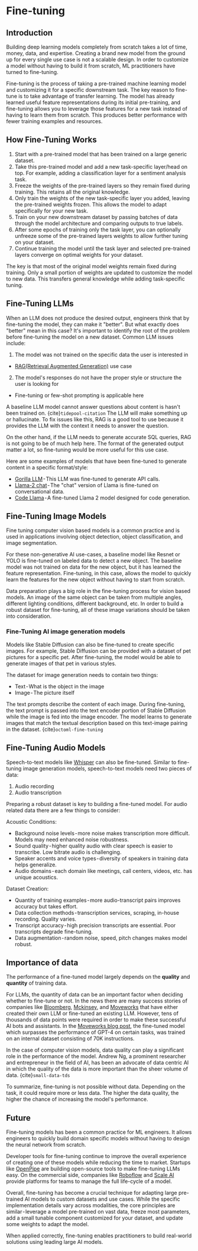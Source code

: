 # Fine-tuning

## Introduction

Building deep learning models completely from scratch takes a lot of time, money, data, and expertise. Creating a brand new model from the ground up for every single use case is not a scalable design. In order to customize a model without having to build it from scratch, ML practitioners have turned to fine-tuning. 

Fine-tuning is the process of taking a pre-trained machine learning model and customizing it for a specific downstream task. The key reason to fine-tune is to take advantage of transfer learning. The model has already learned useful feature representations during its initial pre-training, and fine-tuning allows you to leverage those features for a new task instead of having to learn them from scratch. This produces better performance with fewer training examples and resources.

## How Fine-Tuning Works

1. Start with a pre-trained model that has been trained on a large generic dataset.
2. Take this pre-trained model and add a new task-specific layer/head on top. For example, adding a classification layer for a sentiment analysis task.
3. Freeze the weights of the pre-trained layers so they remain fixed during training. This retains all the original knowledge.
4. Only train the weights of the new task-specific layer you added, leaving the pre-trained weights frozen. This allows the model to adapt specifically for your new task.
5. Train on your new downstream dataset by passing batches of data through the model architecture and comparing outputs to true labels.
6. After some epochs of training only the task layer, you can optionally unfreeze some of the pre-trained layers weights to allow further tuning on your dataset.
7. Continue training the model until the task layer and selected pre-trained layers converge on optimal weights for your dataset.

The key is that most of the original model weights remain fixed during training. Only a small portion of weights are updated to customize the model to new data. This transfers general knowledge while adding task-specific tuning.

## Fine-Tuning LLMs

When an LLM does not produce the desired output, engineers think that by fine-tuning the model, they can make it "better". But what exactly does "better" mean in this case? It's important to identify the root of the problem before fine-tuning the model on a new dataset. Common LLM issues include:

1. The model was not trained on the specific data the user is interested in
* [RAG(Retrieval Augmented Generation)](https://www.pinecone.io/learn/retrieval-augmented-generation) use case

2. The model's responses do not have the proper style or structure the user is looking for
* Fine-tuning or few-shot prompting is applicable here

A baseline LLM model cannot answer questions about content is hasn't been trained on. {cite}`tidepool-citation` The LLM will make something up or hallucinate. To fix issues like this, RAG is a good tool to use because it provides the LLM with the context it needs to answer the question. 

On the other hand, if the LLM needs to generate accurate SQL queries, RAG is not going to be of much help here. The format of the generated output matter a lot, so fine-tuning would be more useful for this use case. 

Here are some examples of models that have been fine-tuned to generate content in a specific format/style:
* [Gorilla LLM](https://gorilla.cs.berkeley.edu/) - This LLM was fine-tuned to generate API calls.
* [Llama-2 chat](https://huggingface.co/meta-llama/Llama-2-7b-chat-hf) - The "chat" version of Llama is fine-tuned on conversational data. 
* [Code Llama](https://about.fb.com/news/2023/08/code-llama-ai-for-coding/) - A fine-tuned Llama 2 model designed for code generation.

## Fine-Tuning Image Models

Fine tuning computer vision based models is a common practice and is used in applications involving object detection, object classification, and image segmentation. 

For these non-generative AI use-cases, a baseline model like Resnet or YOLO is fine-tuned on labeled data to detect a new object. The baseline model was not trained on data for the new object, but it has learned the feature representation. Fine-tuning, in this case, allows the model to quickly learn the features for the new object without having to start from scratch.

Data preparation plays a big role in the fine-tuning process for vision based models. An image of the same object can be taken from multiple angles, different lighting conditions, different background, etc. In order to build a robust dataset for fine-tuning, all of these image variations should be taken into consideration.

### Fine-Tuning AI image generation models

Models like Stable Diffusion can also be fine-tuned to create specific images. For example, Stable Diffusion can be provided with a dataset of pet pictures for a specific pet. After fine-tuning, the model would be able to generate images of that pet in various styles.

The dataset for image generation needs to contain two things:
* Text - What is the object in the image
* Image - The picture itself

The text prompts describe the content of each image. During fine-tuning, the text prompt is passed into the text encoder portion of Stable Diffusion while the image is fed into the image encoder. The model learns to generate images that match the textual description based on this text-image pairing in the dataset. {cite}`octoml-fine-tuning`

## Fine-Tuning Audio Models

Speech-to-text models like [Whisper](https://registry.premai.io/detail.html?service=whisper-large-v2) can also be fine-tuned. Similar to fine-tuning image generation models, speech-to-text models need two pieces of data:
1. Audio recording
2. Audio transcription

Preparing a robust dataset is key to building a fine-tuned model. For audio related data there are a few things to consider:

Acoustic Conditions:
* Background noise levels - more noise makes transcription more difficult. Models may need enhanced noise robustness.
* Sound quality - higher quality audio with clear speech is easier to transcribe. Low bitrate audio is challenging.
* Speaker accents and voice types - diversity of speakers in training data helps generalize.
* Audio domains - each domain like meetings, call centers, videos, etc. has unique acoustics.

Dataset Creation:
* Quantity of training examples - more audio-transcript pairs improves accuracy but takes effort.
* Data collection methods - transcription services, scraping, in-house recording. Quality varies.
* Transcript accuracy - high precision transcripts are essential. Poor transcripts degrade fine-tuning.
* Data augmentation - random noise, speed, pitch changes makes model robust.

## Importance of data

The performance of a fine-tuned model largely depends on the <strong>quality</strong> and <strong>quantity</strong> of training data.

For LLMs, the quantity of data can be an important factor when deciding whether to fine-tune or not. In the news there are many success stories of companies like [Bloomberg](https://www.bloomberg.com/company/press/bloomberggpt-50-billion-parameter-llm-tuned-finance), [Mckinsey](https://www.mckinsey.com/about-us/new-at-mckinsey-blog/meet-lilli-our-generative-ai-tool), and [Moveworks](https://www.moveworks.com/insights/moveworks-enterprise-llm-benchmark-evaluates-large-language-models-for-business-applications) that have either created their own LLM or fine-tuned an existing LLM. However, tens of thousands of data points were required in order to make these successful AI bots and assistants. In the [Moveworks blog post](https://www.moveworks.com/insights/moveworks-enterprise-llm-benchmark-evaluates-large-language-models-for-business-applications), the fine-tuned model which surpasses the performance of GPT-4 on certain tasks, was trained on an internal dataset consisting of 70K instructions.

In the case of computer vision models, data quality can play a significant role in the performance of the model. Andrew Ng, a prominent researcher and entrepreneur in the field of AI, has been an advocate of data centric AI in which the quality of the data is more important than the sheer volume of data. {cite}`small-data-tds`

To summarize, fine-tuning is not possible without data. Depending on the task, it could require more or less data. The higher the data quality, the higher the chance of increasing the model's performance.

## Future

Fine-tuning models has been a common practice for ML engineers. It allows engineers to quickly build domain specific models without having to design the neural network from scratch.

Developer tools for fine-tuning continue to improve the overall experience of creating one of these models while reducing the time to market. Startups like [OpenPipe](https://github.com/openpipe/openpipe) are building open-source tools to make fine-tuning LLMs easy. On the commercial side, companies like [Roboflow](https://roboflow.com) and [Scale AI](https://scale.com/generative-ai-platform) provide platforms for teams to manage the full life-cycle of a model.

Overall, fine-tuning has become a crucial technique for adapting large pre-trained AI models to custom datasets and use cases. While the specific implementation details vary across modalities, the core principles are similar - leverage a model pre-trained on vast data, freeze most parameters, add a small tunable component customized for your dataset, and update some weights to adapt the model.

When applied correctly, fine-tuning enables practitioners to build real-world solutions using leading large AI models.

